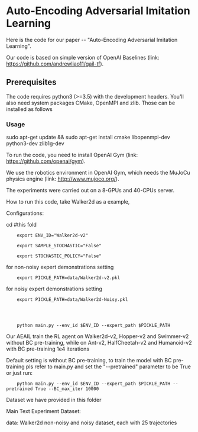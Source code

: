 # Auto-Encoding Adversarial Imitation Learning

Here is the code for our paper -- "Auto-Encoding Adversarial Imitation Learning".

Our code is based on simple version of OpenAI Baselines (link: https://github.com/andrewliao11/gail-tf).   

## Prerequisites  

The code requires python3 (>=3.5) with the development headers. You'll also need system packages CMake, OpenMPI and zlib. Those can be installed as follows  

### Usage  
    

sudo apt-get update && sudo apt-get install cmake libopenmpi-dev python3-dev zlib1g-dev


To run the code, you need to install OpenAI Gym (link: https://github.com/openai/gym).  

We use the robotics environment in OpenAI Gym, which needs the MuJoCu physics engine (link: http://www.mujoco.org/).   

The experiments were carried out on a 8-GPUs and 40-CPUs server.  


How to run this code, take Walker2d as a example,

Configurations:

cd #this fold

        export ENV_ID="Walker2d-v2"

        export SAMPLE_STOCHASTIC="False"  

        export STOCHASTIC_POLICY="False" 

for non-noisy expert demonstrations setting

        export PICKLE_PATH=data/Walker2d-v2.pkl

for noisy expert demonstrations setting

        export PICKLE_PATH=data/Walker2d-Noisy.pkl




        python main.py --env_id $ENV_ID --expert_path $PICKLE_PATH



Our AEAIL train the RL agent on Walker2d-v2, Hopper-v2 and Swimmer-v2 without BC pre-training, while on Ant-v2, HalfCheetah-v2 and Humanoid-v2 with BC pre-training 1e4 iterations

Default setting is without BC pre-training, to train the model with BC pre-training pls refer to main.py and set the "--pretrained" parameter to be True or just run:



        python main.py --env_id $ENV_ID --expert_path $PICKLE_PATH --pretrained True --BC_max_iter 10000



Dataset we have provided in this folder

Main Text Experiment Dataset:

data: Walker2d non-noisy and noisy dataset, each with 25 trajectories



